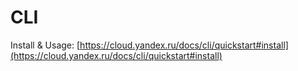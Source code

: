 # CLI

Install & Usage: [https://cloud.yandex.ru/docs/cli/quickstart#install](https://cloud.yandex.ru/docs/cli/quickstart#install)
